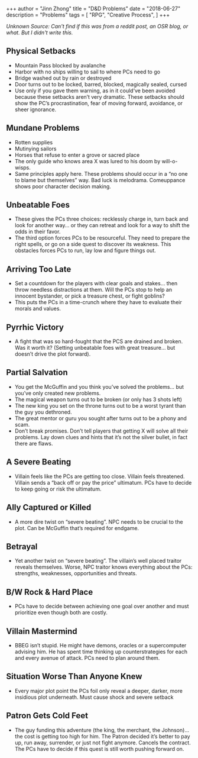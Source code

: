 +++
author = "Jinn Zhong"
title = "D&D Problems"
date = "2018-06-27"
description = "Problems"
tags = [
    "RPG",
    "Creative Process",
]
+++

_Unknown Source: Can't find if this was from a reddit post, an OSR blog, or what. But I didn't write this._

## Physical Setbacks
* Mountain Pass blocked by avalanche
* Harbor with no ships willing to sail to where PCs need to go
* Bridge washed out by rain or destroyed
* Door turns out to be locked, barred, blocked, magically sealed, cursed
* Use only if you gave them warning, as in it could’ve been avoided because these setbacks aren’t very dramatic. These setbacks should show the PC’s procrastination, fear of moving forward, avoidance, or sheer ignorance.

## Mundane Problems
* Rotten supplies
* Mutinying sailors
* Horses that refuse to enter a grove or sacred place
* The only guide who knows area X was lured to his doom by will-o-wisps.
* Same principles apply here. These problems should occur in a “no one to blame but themselves” way. Bad luck is melodrama. Comeuppance shows poor character decision making.

## Unbeatable Foes
* These gives the PCs three choices: recklessly charge in, turn back and look for another way… or they can retreat and look for a way to shift the odds in their favor.
* The third option forces PCs to be resourceful. They need to prepare the right spells, or go on a side quest to discover its weakness. This obstacles forces PCs to run, lay low and figure things out.

## Arriving Too Late
* Set a countdown for the players with clear goals and stakes… then throw needless distractions at them. Will the PCs stop to help an innocent bystander, or pick a treasure chest, or fight goblins?
* This puts the PCs in a time-crunch where they have to evaluate their morals and values.

## Pyrrhic Victory
* A fight that was so hard-fought that the PCS are drained and broken. Was it worth it? (Setting unbeatable foes with great treasure… but doesn’t drive the plot forward).

## Partial Salvation
* You get the McGuffin and you think you’ve solved the problems… but you’ve only created new problems.
* The magical weapon turns out to be broken (or only has 3 shots left)
* The new king you set on the throne turns out to be a worst tyrant than the guy you dethroned.
* The great mentor or guru you sought after turns out to be a phony and scam.
* Don’t break promises. Don’t tell players that getting X will solve all their problems. Lay down clues and hints that it’s not the silver bullet, in fact there are flaws. 

## A Severe Beating
* Villain feels like the PCs are getting too close. Villain feels threatened. Villain sends a “back off or pay the price” ultimatum.
PCs have to decide to keep going or risk the ultimatum.

## Ally Captured or Killed
* A more dire twist on “severe beating”. NPC needs to be crucial to the plot. Can be McGuffin that’s required for endgame.

## Betrayal
* Yet another twist on “severe beating”. The villain’s well placed traitor reveals themselves. Worse, NPC traitor knows everything about the PCs: strengths, weaknesses, opportunities and threats.

## B/W Rock & Hard Place
* PCs have to decide between achieving one goal over another and must prioritize even though both are costly.

## Villain Mastermind
* BBEG isn’t stupid. He might have demons, oracles or a supercomputer advising him. He has spent time thinking up counterstrategies for each and every avenue of attack. PCs need to plan around them.

## Situation Worse Than Anyone Knew
* Every major plot point the PCs foil only reveal a deeper, darker, more insidious plot underneath. Must cause shock and severe setback

## Patron Gets Cold Feet
* The guy funding this adventure (the king, the merchant, the Johnson)… the cost is getting too high for him. The Patron decided it’s better to pay up, run away, surrender, or just not fight anymore. Cancels the contract.
The PCs have to decide if this quest is still worth pushing forward on. 
